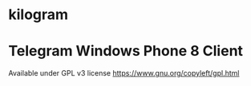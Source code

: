 kilogram
========

Telegram Windows Phone 8 Client
========

Available under GPL v3 license https://www.gnu.org/copyleft/gpl.html
